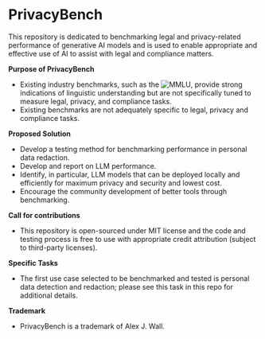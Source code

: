 # PrivacyBench

This repository is dedicated to benchmarking legal and privacy-related performance of generative AI models and is used to enable appropriate and effective use of AI to assist with legal and compliance matters.

**Purpose of PrivacyBench**

- Existing industry benchmarks, such as the ![MMLU](https://en.wikipedia.org/wiki/MMLU), provide strong indications of linguistic understanding but are not specifically tuned to measure legal, privacy, and compliance tasks.
- Existing benchmarks are not adequately specific to legal, privacy and compliance tasks.

**Proposed Solution**

- Develop a testing method for benchmarking performance in personal data redaction.
- Develop and report on LLM performance.
- Identify, in particular, LLM models that can be deployed locally and efficiently for maximum privacy and security and lowest cost.
- Encourage the community development of better tools through benchmarking.

**Call for contributions**

- This repository is open-sourced under MIT license and the code and testing process is free to use with appropriate credit attribution (subject to third-party licenses).

**Specific Tasks**

- The first use case selected to be benchmarked and tested is personal data detection and redaction; please see this task in this repo for additional details.

**Trademark**

- PrivacyBench is a trademark of Alex J. Wall.